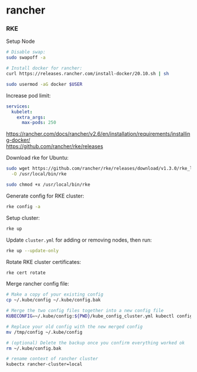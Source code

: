 # rancher

### RKE

Setup Node
```bash
# Disable swap:
sudo swapoff -a

# Install docker for rancher:
curl https://releases.rancher.com/install-docker/20.10.sh | sh

sudo usermod -aG docker $USER
```

Increase pod limit:
```yaml
services:
  kubelet:
    extra_args:
      max-pods: 250
```

https://rancher.com/docs/rancher/v2.6/en/installation/requirements/installing-docker/ \
https://github.com/rancher/rke/releases

Download rke for Ubuntu:
```bash
sudo wget https://github.com/rancher/rke/releases/download/v1.3.0/rke_linux-amd64 \
  -O /usr/local/bin/rke

sudo chmod +x /usr/local/bin/rke
```

Generate config for RKE cluster:
```bash
rke config -a
```

Setup cluster:
```bash
rke up
```

Update `cluster.yml` for adding or removing nodes, then run:
```bash
rke up --update-only
```

Rotate RKE cluster certificates:
```bash
rke cert rotate
```

Merge rancher config file:
```bash
# Make a copy of your existing config
cp ~/.kube/config ~/.kube/config.bak

# Merge the two config files together into a new config file
KUBECONFIG=~/.kube/config:${PWD}/kube_config_cluster.yml kubectl config view --flatten > /tmp/config

# Replace your old config with the new merged config
mv /tmp/config ~/.kube/config

# (optional) Delete the backup once you confirm everything worked ok
rm ~/.kube/config.bak

# rename context of rancher cluster
kubectx rancher-cluster=local
```
